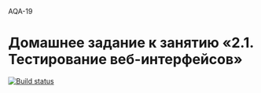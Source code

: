 AQA-19

# Домашнее задание к занятию «2.1. Тестирование веб-интерфейсов»

[![Build status](https://ci.appveyor.com/api/projects/status/6jy5y3pfthq8d285?svg=true)](https://ci.appveyor.com/project/goso-nct/netology-auto-dz2-1)
